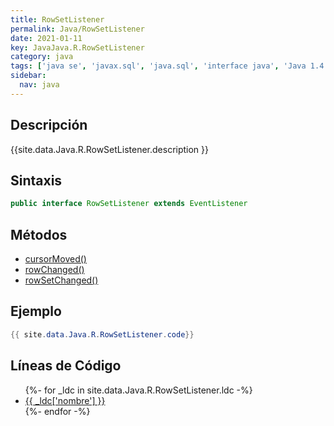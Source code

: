 ```yaml
---
title: RowSetListener
permalink: Java/RowSetListener
date: 2021-01-11
key: JavaJava.R.RowSetListener
category: java
tags: ['java se', 'javax.sql', 'java.sql', 'interface java', 'Java 1.4']
sidebar: 
  nav: java
---
```


## Descripción
{{site.data.Java.R.RowSetListener.description }}

## Sintaxis
~~~java
public interface RowSetListener extends EventListener
~~~

## Métodos
* [cursorMoved()](/Java/RowSetListener/cursorMoved)
* [rowChanged()](/Java/RowSetListener/rowChanged)
* [rowSetChanged()](/Java/RowSetListener/rowSetChanged)

## Ejemplo
~~~java
{{ site.data.Java.R.RowSetListener.code}}
~~~

## Líneas de Código
<ul>
{%- for _ldc in site.data.Java.R.RowSetListener.ldc -%}
   <li>
       <a href="{{_ldc['url'] }}">{{ _ldc['nombre'] }}</a>
   </li>
{%- endfor -%}
</ul>
